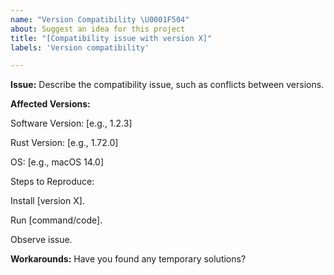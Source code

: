```yaml
---
name: "Version Compatibility \U0001F504"
about: Suggest an idea for this project
title: "[Compatibility issue with version X]"
labels: 'Version compatibility'

---
```


**Issue:**
Describe the compatibility issue, such as conflicts between versions.

**Affected Versions:**

Software Version: [e.g., 1.2.3]

Rust Version: [e.g., 1.72.0]

OS: [e.g., macOS 14.0]

Steps to Reproduce:

Install [version X].

Run [command/code].

Observe issue.

**Workarounds:**
Have you found any temporary solutions?
